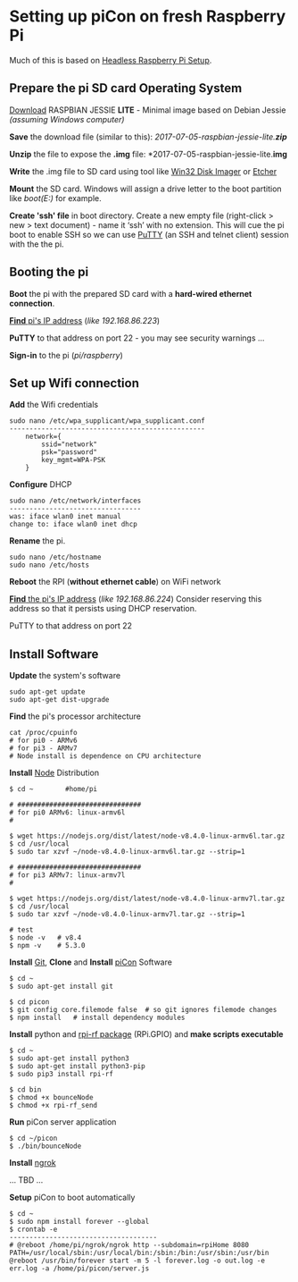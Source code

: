 Setting up piCon on fresh Raspberry Pi
======================================

Much of this is based on [Headless Raspberry Pi Setup](https://hackernoon.com/raspberry-pi-headless-install-462ccabd75d0).

Prepare the pi SD card Operating System
---------------------------------------

[Download](https://www.raspberrypi.org/downloads/raspbian/) RASPBIAN JESSIE **LITE** - Minimal image based on Debian Jessie *(assuming Windows computer)*

**Save** the download file (similar to this):  *2017-07-05-raspbian-jessie-lite.**zip***

**Unzip** the file to expose the **.img** file:  *2017-07-05-raspbian-jessie-lite.**img**

**Write** the .img file to SD card using tool like [Win32 Disk Imager](https://sourceforge.net/projects/win32diskimager/) or [Etcher](https://etcher.io/)

**Mount** the SD card.  Windows will assign a drive letter to the boot partition like *boot(E:)* for example.

**Create 'ssh' file** in boot directory.  Create a new empty file (right-click > new > text document) - name it ‘ssh’ with no extension.  This will cue the pi boot to enable SSH so we can use [PuTTY](http://www.putty.org/) (an SSH and telnet client) session with the the pi. 

Booting the pi
--------------

**Boot** the pi  with the prepared SD card with a **hard-wired ethernet connection**.

[**Find**  pi's IP address](https://www.raspberrypi.org/documentation/remote-access/ip-address.md) (*like 192.168.86.223*)

**PuTTY** to that address on port 22 - you may see security warnings ...

**Sign-in** to the pi (*pi/raspberry*)

Set up Wifi connection
----------------------

**Add** the Wifi credentials

    sudo nano /etc/wpa_supplicant/wpa_supplicant.conf
    -------------------------------------------------
	    network={
	        ssid="network"
	        psk="password"
	        key_mgmt=WPA-PSK
        }

   
   **Configure** DHCP

    sudo nano /etc/network/interfaces
    --------------------------------- 
    was: iface wlan0 inet manual
    change to: iface wlan0 inet dhcp

**Rename** the pi.

    sudo nano /etc/hostname 
    sudo nano /etc/hosts

**Reboot** the RPI (**without ethernet cable**) on WiFi network

[**Find** the pi's IP address](https://www.raspberrypi.org/documentation/remote-access/ip-address.md) (*like 192.168.86.224*)
Consider reserving this address so that it persists using DHCP reservation.

PuTTY to that address on port 22

Install Software
----------------

 
**Update** the system's software

    sudo apt-get update
    sudo apt-get dist-upgrade


**Find** the pi's processor architecture
	

    cat /proc/cpuinfo
    # for pi0 - ARMv6
    # for pi3 - ARMv7
    # Node install is dependence on CPU architecture



**Install** [Node](https://nodejs.org/dist/latest/) Distribution

    $ cd ~        #home/pi
    
    # ###############################
    # for pi0 ARMv6: linux-armv6l
	# 
	
	$ wget https://nodejs.org/dist/latest/node-v8.4.0-linux-armv6l.tar.gz
    $ cd /usr/local
	$ sudo tar xzvf ~/node-v8.4.0-linux-armv6l.tar.gz --strip=1

    # ###############################
    # for pi3 ARMv7: linux-armv7l
    #
    
    $ wget https://nodejs.org/dist/latest/node-v8.4.0-linux-armv7l.tar.gz
    $ cd /usr/local
    $ sudo tar xzvf ~/node-v8.4.0-linux-armv7l.tar.gz --strip=1
	
	# test
	$ node -v   # v8.4
	$ npm -v    # 5.3.0
	

**Install** [Git](https://nodejs.org/dist/latest/), **Clone** and **Install** [piCon](https://github.com/jmucci/piCon) Software

    $ cd ~
    $ sudo apt-get install git

    $ cd picon
    $ git config core.filemode false  # so git ignores filemode changes
    $ npm install   # install dependency modules
    
**Install** python  and [rpi-rf package](https://pypi.python.org/pypi/rpi-rf) (RPi.GPIO) and **make scripts executable**

    $ cd ~
    $ sudo apt-get install python3
    $ sudo apt-get install python3-pip
    $ sudo pip3 install rpi-rf
    
	$ cd bin
	$ chmod +x bounceNode
    $ chmod +x rpi-rf_send
    

**Run** piCon server application

    $ cd ~/picon
    $ ./bin/bounceNode

**Install** [ngrok](https://ngrok.com/)

... TBD ...

**Setup** piCon to boot automatically 

    $ cd ~
    $ sudo npm install forever --global
    $ crontab -e
    -------------------------------------
    # @reboot /home/pi/ngrok/ngrok http --subdomain=rpiHome 8080
    PATH=/usr/local/sbin:/usr/local/bin:/sbin:/bin:/usr/sbin:/usr/bin
    @reboot /usr/bin/forever start -m 5 -l forever.log -o out.log -e err.log -a /home/pi/picon/server.js



